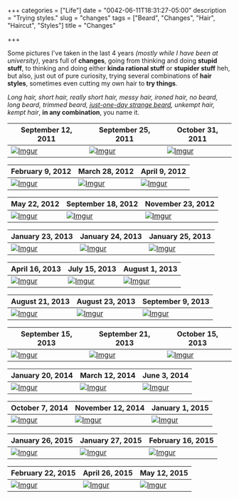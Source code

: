 +++
categories = ["Life"]
date = "0042-06-11T18:31:27-05:00"
description = "Trying styles."
slug = "changes"
tags = ["Beard", "Changes", "Hair", "Haircut", "Styles"]
title = "Changes"

+++

Some pictures I've taken in the last 4 years *(mostly while I have been at university)*, years full of **changes**, going from thinking and doing **stupid stuff**, to thinking and doing either **kinda rational stuff** or **stupider stuff** heh, but also, just out of pure curiosity, trying several combinations of **hair styles**, sometimes even cutting my own hair to **try things**.

*Long hair, short hair, really short hair, messy hair, ironed hair, no beard, long beard, trimmed beard, [just-one-day strange beard](https://i.imgur.com/08QYPLZ.jpg), unkempt hair, kempt hair*, **in any combination**, you name it.

| September 12, 2011  | September 25, 2011  | October 31, 2011 |
|---|---|---|
| [![][01]][01] | [![][02]][02] | [![][03]][03] |

| February 9, 2012  | March 28, 2012  | April 9, 2012 |
|---|---|---|
| [![][04]][04] | [![][05]][05] | [![][06]][06] |

| May 22, 2012  | September 18, 2012 | November 23, 2012 |
|---|---|---|
| [![][07]][07] | [![][08]][08] | [![][09]][09] |

| January 23, 2013 | January 24, 2013 | January 25, 2013 |
|---|---|---|
| [![][10]][10] | [![][11]][11] | [![][12]][12] |

| April 16, 2013 | July 15, 2013 | August 1, 2013 |
|---|---|---|
| [![][13]][13] | [![][14]][14] | [![][15]][15] |

| August 21, 2013 | August 23, 2013 | September 9, 2013 |
|---|---|---|
| [![][16]][16] | [![][17]][17] | [![][18]][18] |

| September 15, 2013 | September 21, 2013 | October 15, 2013  |
|---|---|---|
| [![][19]][19] | [![][20]][20]  | [![][21]][21] |

| January 20, 2014 | March 12, 2014 | June 3, 2014 |
|---|---|---|
| [![][22]][22] | [![][23]][23]  | [![][24]][24] |

| October 7, 2014 | November 12, 2014 | January 1, 2015 |
|---|---|---|
| [![][25]][25] | [![][26]][26] | [![][27]][27] |

| January 26, 2015 | January 27, 2015 | February 16, 2015 |
|---|---|---|
| [![][28]][28] | [![][29]][29] | [![][30]][30] |

| February 22, 2015 | April 26, 2015 | May 12, 2015 |
|---|---|---|
| [![][31]][31] | [![][32]][32] | [![][33]][33] |


[01]: https://i.imgur.com/MlP3PJy.jpg "Imgur"
[02]: https://i.imgur.com/fjtZtMV.jpg "Imgur"
[03]: https://i.imgur.com/k7kTso7.jpg "Imgur"

[04]: https://i.imgur.com/VZ6utWn.jpg "Imgur"
[05]: https://i.imgur.com/EsGNBH2.jpg "Imgur"
[06]: https://i.imgur.com/yrzwyDu.jpg "Imgur"

[07]: https://i.imgur.com/jrIFyRP.jpg "Imgur"
[08]: https://i.imgur.com/CTKS2Oj.jpg "Imgur"
[09]: https://i.imgur.com/08QYPLZ.jpg "Imgur"

[10]: https://i.imgur.com/qAOGi4Q.jpg "Imgur"
[11]: https://i.imgur.com/vS0jdQr.jpg "Imgur"
[12]: https://i.imgur.com/swRt13o.jpg "Imgur"

[13]: https://i.imgur.com/lc6sdPN.jpg "Imgur"
[14]: https://i.imgur.com/9J8gJy2.jpg "Imgur"
[15]: https://i.imgur.com/062rAM7.jpg "Imgur"

[16]: https://i.imgur.com/0B0xFNp.jpg "Imgur"
[17]: https://i.imgur.com/uIpdQT0.jpg "Imgur"
[18]: https://i.imgur.com/CxfiICG.jpg "Imgur"

[19]: https://i.imgur.com/wSH2vox.jpg "Imgur"
[20]: https://i.imgur.com/MhNbBtD.jpg "Imgur"
[21]: https://i.imgur.com/ivcneBn.jpg "Imgur"

[22]: https://i.imgur.com/QTEO7kA.jpg "Imgur"
[23]: https://i.imgur.com/Ez525sK.jpg "Imgur"
[24]: https://i.imgur.com/nzL5SdX.jpg "Imgur"

[25]: https://i.imgur.com/BfZ9cVy.jpg "Imgur"
[26]: https://i.imgur.com/ahx8LFr.jpg "Imgur"
[27]: https://i.imgur.com/88uNY75.jpg "Imgur"

[28]: https://i.imgur.com/Gd9lbMU.jpg "Imgur"
[29]: https://i.imgur.com/F8lqC0I.jpg "Imgur"
[30]: https://i.imgur.com/33UlaAT.jpg "Imgur"

[31]: https://i.imgur.com/gTHmNpD.jpg "Imgur"
[32]: https://i.imgur.com/Jl6exa6.jpg "Imgur"
[33]: https://i.imgur.com/9MVBtTO.png "Imgur"
